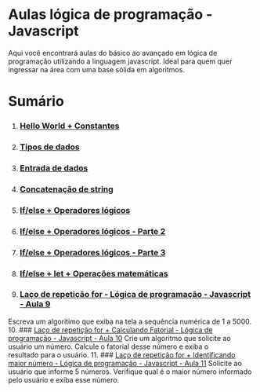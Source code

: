 # Aulas lógica de programação - Javascript

Aqui você encontrará aulas do básico ao avançado em lógica de programação utilizando a linguagem javascript.
Ideal para quem quer ingressar na área com uma base sólida em algoritmos.

# Sumário

1.  ### [Hello World + Constantes](https://www.youtube.com/watch?v=FzNUNvYdxds)
2.  ### [Tipos de dados](https://www.youtube.com/watch?v=k9s7cGHTIqk)
3.  ### [Entrada de dados](https://www.youtube.com/watch?v=6s4yb95QpJ0)
4.  ### [Concatenação de string](https://www.youtube.com/watch?v=5GZdImqKLVw)
5.  ### [If/else + Operadores lógicos](https://www.youtube.com/watch?v=ZM5YqMsJS00)
6.  ### [If/else + Operadores lógicos - Parte 2](https://youtu.be/7aezQWbr8xY)
7.  ### [If/else + Operadores lógicos - Parte 3](https://youtu.be/fTWXQqcZRj0)
8.  ### [If/else + let + Operações matemáticas](https://youtu.be/7TpzXi2ilzA)
9.  ### [Laço de repetição for - Lógica de programação - Javascript - Aula 9](https://www.youtube.com/watch?v=UplJVbPjy4s)
Escreva um algoritimo que exiba na tela a sequência numérica de 1 a 5000.
10.  ### [Laço de repetição for + Calculando Fatorial - Lógica de programação - Javascript - Aula 10](https://www.youtube.com/watch?v=mHQZi8akoZs&t=7s)
Crie um algoritmo que solicite ao usuário um número.
Calcule o fatorial desse número e exiba o resultado para o usuário.
11.  ### [Laço de repetição for + Identificando maior número - Lógica de programação - Javascript - Aula 11](https://www.youtube.com/watch?v=boKENW6-mD0&t=4s)
Solicite ao usuário que informe 5 números.
Verifique qual é o maior número informado pelo usuário e exiba esse número.
